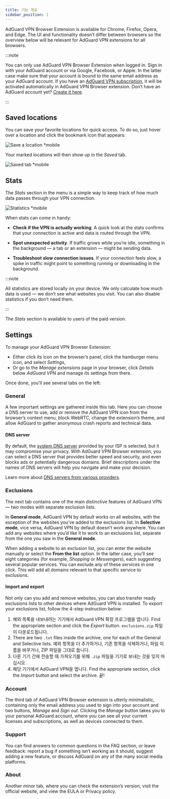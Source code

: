 ```yaml
---
title: 기능 개요
sidebar_position: 1
---
```


AdGuard VPN Browser Extension is available for Chrome, Firefox, Opera, and Edge. The UI and functionality doesn’t differ between browsers so the overview below will be relevant for AdGuard VPN extensions for all browsers.

:::note

You can only use AdGuard VPN Browser Extension when logged in. Sign in with your AdGuard account or via Google, Facebook, or Apple. In the latter case make sure that your account is bound to the same email address as your AdGuard account. If you have an [AdGuard VPN subscription](/general/subscription), it will be activated automatically in AdGuard VPN Browser extension. Don’t have an AdGuard account yet? [Create it here](https://auth.adguardaccount.com/registration.html).

:::

## Saved locations

You can save your favorite locations for quick access. To do so, just hover over a location and click the bookmark icon that appears:

![Save a location *mobile](https://cdn.adguardvpn.com/content/kb/vpn/browser_extension/saved-locations-en.png)

Your marked locations will then show up in the *Saved* tab.

![Saved tab *mobile](https://cdn.adguardvpn.com/content/kb/vpn/browser_extension/saved-tab-en.png)

## Stats

The *Stats* section in the menu is a simple way to keep track of how much data passes through your VPN connection.

![Statistics *mobile](https://cdn.adtidy.org/content/release_notes/vpn/browser_extension/Statistics.png)

When stats can come in handy:

- **Check if the VPN is actually working**. A quick look at the stats confirms that your connection is active and data is routed through the VPN.

- **Spot unexpected activity**. If traffic grows while you’re idle, something in the background — a tab or an extension — might be sending data.

- **Troubleshoot slow connection issues**. If your connection feels slow, a spike in traffic might point to something running or downloading in the background.

:::note

All statistics are stored locally on your device. We only calculate how much data is used — we don’t see what websites you visit. You can also disable statistics if you don’t need them.

:::

The *Stats* section is available to users of the paid version.

## Settings

To manage your AdGuard VPN Browser Extension:

- Either click its icon on the browser’s panel, click the hamburger menu icon, and select *Settings*,
- Or go to the *Manage extensions* page in your browser, click *Details* below *AdGuard VPN* and manage its settings from there.

Once done, you’ll see several tabs on the left:

### General

A few important settings are gathered inside this tab. Here you can choose a DNS server to use, add or remove the AdGuard VPN icon from the browser’s context menu, block WebRTC, change the extension’s theme, and allow AdGuard to gather anonymous crash reports and technical data.

#### DNS server

By default, the [system DNS server](https://adguard-dns.io/kb/general/dns-filtering/#what-is-dns) provided by your ISP is selected, but it may compromise your privacy. With AdGuard VPN Browser extension, you can select a DNS server that provides better speed and security, and even blocks ads or potentially dangerous domains. Brief descriptions under the names of DNS servers will help you navigate and make your decision.

Learn more about [DNS servers from various providers](https://adguard-dns.io/kb/general/dns-providers/).

### Exclusions

The next tab contains one of the main distinctive features of AdGuard VPN — two modes with separate exclusion lists.

In **General mode**, AdGuard VPN by default works on all websites, with the exception of the websites you’ve added to the exclusions list. In **Selective mode**, vice versa, AdGuard VPN by default doesn’t work anywhere. You can add any websites where you’d like it to work to an exclusions list, separate from the one you saw in the **General mode**.

When adding a website to an exclusion list, you can enter the website manually or select the **From the list** option. In the latter case, you’ll see eight categories (for example, *Shopping* or *Messengers*), each suggesting several popular services. You can exclude any of these services in one click. This will add all domains relevant to that specific service to exclusions.

#### Import and export

Not only can you add and remove websites, you can also transfer ready exclusions lists to other devices where AdGuard VPN is installed. To export your exclusions list, follow the 4-step instruction below:

1. 예외 목록을 내보내려는 기기에서 AdGuard VPN 확장 프로그램을 엽니다. Find the appropriate section and click the *Export* button. `exclusions.zip` 파일이 다운로드됩니다.
1. There are two `.txt` files inside the archive, one for each of the General and Selective lists. 예외 항목을 더 추가하거나, 기존 항목을 삭제하거나, 파일 이름을 바꾸거나, ZIP 파일을 그대로 둡니다.
1. 다른 기기 간에 전송할 때 가져오기를 위해 `.zip` 파일을 기기로 보내는 것을 잊지 마십시오.
1. 해당 기기에서 AdGuard VPN을 엽니다. Find the appropriate section, click the *Import* button and select the archive. 끝!

### Account

The third tab of AdGuard VPN Browser extension is utterly minimalistic, containing only the email address you used to sign into your account and two buttons, *Manage* and *Sign out*. Clicking the *Manage* button takes you to your personal AdGuard account, where you can see all your current licenses and subscriptions, as well as devices connected to them.

### Support

You can find answers to common questions in the FAQ section, or leave feedback: report a bug if something isn’t working as it should, suggest adding a new feature, or discuss AdGuard on any of the many social media platforms.

### About

Another minor tab, where you can check the extension’s version, visit the official website, and view the EULA or Privacy policy.
